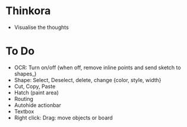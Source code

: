 # Thinkora
* Visualise the thoughts

# To Do
* OCR: Turn on/off (when off, remove  inline points and send sketch to shapes_)
* Shape: Select, Deselect, delete, change {color, style, width}
* Cut, Copy, Paste
* Hatch (paint area)
* Routing
* Autohide actionbar
* Textbox
* Right click: Drag: move objects or board